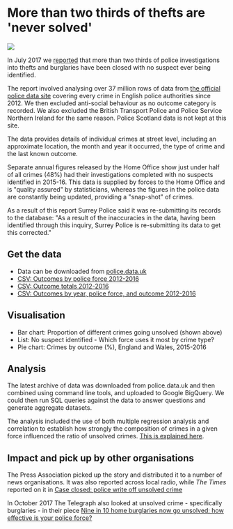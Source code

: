 # More than two thirds of thefts are 'never solved'

![](https://ichef.bbci.co.uk/news/624/cpsprodpb/340D/production/_96752331_chart_crimetypes-3.png)

In July 2017 we [reported](http://www.bbc.co.uk/news/uk-england-40131277) that more than two thirds of police investigations into thefts and burglaries have been closed with no suspect ever being identified.

The report involved analysing over 37 million rows of data from [the official police data site](https://data.police.uk/data/) covering every crime in English police authorities since 2012. We then excluded anti-social behaviour as no outcome category is recorded. We also excluded the British Transport Police and Police Service Northern Ireland for the same reason. Police Scotland data is not kept at this site.

The data provides details of individual crimes at street level, including an approximate location, the month and year it occurred, the type of crime and the last known outcome.

Separate annual figures released by the Home Office show just under half of all crimes (48%) had their investigations completed with no suspects identified in 2015-16. This data is supplied by forces to the Home Office and is "quality assured" by statisticians, whereas the figures in the police data are constantly being updated, providing a "snap-shot" of crimes.

As a result of this report Surrey Police said it was re-submitting its records to the database: "As a result of the inaccuracies in the data, having been identified through this inquiry, Surrey Police is re-submitting its data to get this corrected."

## Get the data

* Data can be downloaded from [police.data.uk](https://data.police.uk/data/)
* [CSV: Outcomes by police force 2012-2016](https://github.com/BBC-Data-Unit/unsolved-crime/blob/master/outcomes_by_force.csv)
* [CSV: Outcome totals 2012-2016](https://github.com/BBC-Data-Unit/unsolved-crime/blob/master/outcomes_totals_2012-2016.csv)
* [CSV: Outcomes by year, police force, and outcome 2012-2016](https://github.com/BBC-Data-Unit/unsolved-crime/blob/master/crime%20outcomes%20by%20category%20force%20year%202012-16.csv)

## Visualisation

* Bar chart: Proportion of different crimes going unsolved (shown above)
* List: No suspect identified - Which force uses it most by crime type?
* Pie chart: Crimes by outcome (%), England and Wales, 2015-2016

## Analysis

The latest archive of data was downloaded from police.data.uk and then combined using command line tools, and uploaded to Google BigQuery. We could then run SQL queries against the data to answer questions and generate aggregate datasets. 

The analysis included the use of both multiple regression analysis and correlation to establish how strongly the composition of crimes in a given force influenced the ratio of unsolved crimes. [This is explained here](https://github.com/BBC-Data-Unit/unsolved-crime/blob/master/regression.md).

## Impact and pick up by other organisations

The Press Association picked up the story and distributed it to a number of news organisations. It was also reported across local radio, while *The Times* reported on it in [Case closed: police write off unsolved crime](https://www.thetimes.co.uk/article/case-closed-police-write-off-unsolved-crime-7m9l69t3s)

In October 2017 The Telegraph also looked at unsolved crime - specifically burglaries - in their piece [Nine in 10 home burglaries now go unsolved: how effective is your police force?](http://www.telegraph.co.uk/news/2017/10/19/nine-10-home-burglaries-now-go-unsolved-effective-police-force/)
